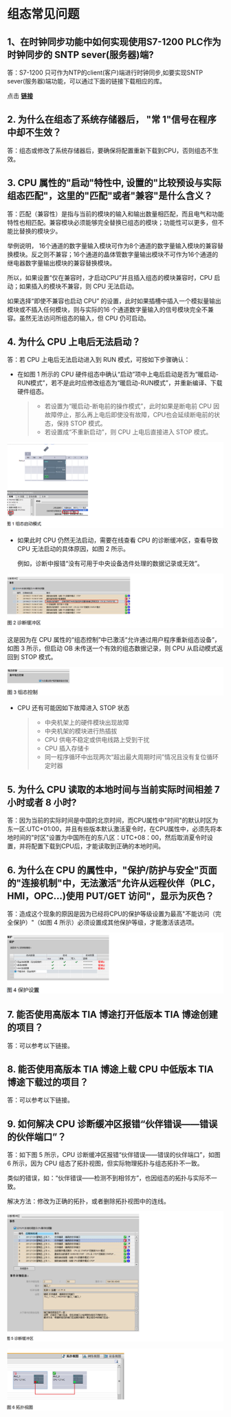 # 组态常见问题
 
## 1、在时钟同步功能中如何实现使用S7-1200 PLC作为时钟同步的 SNTP sever(服务器)端?

答：S7-1200 只可作为NTP的client(客户)端进行时钟同步,如要实现SNTP sever(服务器)端功能，可以通过下面的链接下载相应的库。 

 点击 **[链接](https://support.industry.siemens.com/cs/cn/zh/view/82203451 "Library for SNTP Server Functionality in SIMATIC S7 CPUs")**

## 2. 为什么在组态了系统存储器后， "常 1"信号在程序中却不生效？

答：组态或修改了系统存储器后，要确保将配置重新下载到CPU，否则组态不生效。

## 3. CPU 属性的"启动"特性中, 设置的"比较预设与实际组态匹配"，这里的"匹配"或者"兼容"是什么含义？ 

答：匹配（兼容性）是指与当前的模块的输入和输出数量相匹配，而且电气和功能特性也相匹配。兼容模块必须能够完全替换已组态的模块；功能性可以更多，但不能比替换的模块少。

举例说明， 16个通道的数字量输入模块可作为8个通道的数字量输入模块的兼容替换模块。反之则不兼容；16个通道的晶体管数字量输出模块不可作为16个通道的继电器数字量输出模块的兼容替换模块。

所以，如果设置“仅在兼容时，才启动CPU”并且插入组态的模块兼容时，CPU 启动；如果插入的模块不兼容，则 CPU 无法启动。

如果选择“即使不兼容也启动 CPU” 的设置，此时如果插槽中插入一个模拟量输出模块或不插入任何模块，则与实际的16 个通道数字量输入的信号模块完全不兼容。虽然无法访问所组态的输入，但 CPU 仍可启动。

## 4. 为什么 CPU 上电后无法启动？

答：若 CPU 上电后无法启动进入到 RUN 模式，可按如下步骤确认：

- 在如图 1 所示的 CPU 硬件组态中确认“启动”项中上电后启动是否为“暖启动-RUN模式”，若不是此时应修改组态为“暖启动-RUN模式”，并重新编译、下载硬件组态。

  >- 若设置为“暖启动-断电前的操作模式”，此时如果是断电前 CPU 因故障停止，那么再上电后即使没有故障，CPU也会延续断电前的状态，保持 STOP 模式。 
  >- 若设置成“不重新启动”，则 CPU 上电后直接进入 STOP 模式。 

![alt text](image-26.png)

- 如果此时 CPU 仍然无法启动，需要在线查看 CPU 的诊断缓冲区，查看导致 CPU 无法启动的具体原因，如图 2 所示。 

    例如，诊断中报错“没有可用于中央设备选件处理的数据记录或无效”。

![alt text](image-27.png)

这是因为在 CPU 属性的“组态控制”中已激活“允许通过用户程序重新组态设备”，如图 3 所示，但启动 OB 未传送一个有效的组态数据记录，则 CPU 从启动模式返回到 STOP 模式。

![alt text](image-28.png)

 - CPU 还有可能因如下故障进入 STOP 状态

    >- 中央机架上的硬件模块出现故障 
    >- 中央机架的模块进行热插拔 
    >- CPU 供电不稳定或供电线路上受到干扰 
    >- CPU 插入存储卡 
    >- 同一程序循环中出现两次“超出最大周期时间”情况且没有复位循环定时器 


## 5. 为什么 CPU 读取的本地时间与当前实际时间相差 7 小时或者 8 小时?

答：因为当前的实际时间是中国的北京时间，而CPU属性中"时间"的默认时区为东一区:UTC+01:00，并且有些版本默认激活夏令时，在CPU属性中，必须先将本地时间的"时区"设置为中国所在的东八区：UTC+08：00，然后取消夏令时设置，并将配置下载到CPU后，才能读取到正确的本地时间。

## 6. 为什么在 CPU 的属性中，"保护/防护与安全"页面的"连接机制"中，无法激活"允许从远程伙伴（PLC，HMI，OPC...)使用 PUT/GET 访问"，显示为灰色？

答：造成这个现象的原因是因为已经将CPU的保护等级设置为最高"不能访问（完全保护）"（如图 4 所示）必须设置成其他保护等级，才能激活该选项。 

![alt text](image-29.png)

## 7. 能否使用高版本 TIA 博途打开低版本 TIA 博途创建的项目？

答：可以参考以下链接。

## 8. 能否使用高版本 TIA 博途上载 CPU 中低版本 TIA 博途下载过的项目？

答：可以参考以下链接。

## 9. 如何解决 CPU 诊断缓冲区报错“伙伴错误——错误的伙伴端口”？

答：如下图 5 所示，CPU 诊断缓冲区报错“伙伴错误——错误的伙伴端口”，如图 6 所示，因为 CPU 组态了拓扑视图，但实际物理拓扑与组态拓扑不一致。

类似的错误，如：“伙伴错误——检测不到相邻方”，也因组态的拓扑与实际不一致。

解决方法：修改为正确的拓扑，或者删除拓扑视图中的连线。

![1722351734555](image/FAQ/1722351734555.png)

![1722351765116](image/FAQ/1722351765116.png)


